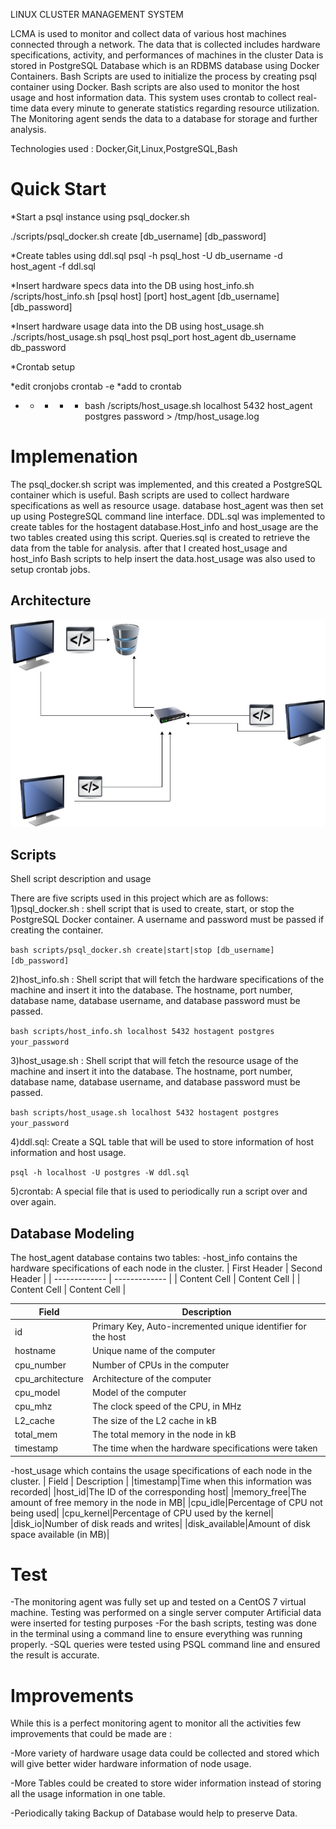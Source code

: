 LINUX CLUSTER MANAGEMENT SYSTEM

LCMA is used to monitor and collect data of various host machines connected through a network. The data that is collected includes hardware specifications, activity, and performances of machines in the cluster
Data is stored in PostgreSQL Database which is an RDBMS database using Docker Containers.
Bash Scripts are used to initialize the process by creating psql container using Docker.
Bash scripts are also used to monitor the host usage and host information data. This system uses crontab to collect real-time data every minute to generate statistics regarding resource utilization.
The Monitoring agent sends the data to a database for storage and further analysis.

Technologies used : Docker,Git,Linux,PostgreSQL,Bash

# Quick Start
*Start a psql instance using psql_docker.sh

./scripts/psql_docker.sh create [db_username] [db_password]

*Create tables using ddl.sql
psql -h psql_host -U db_username -d host_agent -f ddl.sql

*Insert hardware specs data into the DB using host_info.sh
/scripts/host_info.sh [psql host] [port] host_agent [db_username] [db_password]

*Insert hardware usage data into the DB using host_usage.sh
./scripts/host_usage.sh psql_host psql_port host_agent db_username db_password

*Crontab setup

*edit cronjobs
crontab -e
*add to crontab
* * * * * bash <your path>/scripts/host_usage.sh localhost 5432 host_agent postgres password > /tmp/host_usage.log

# Implemenation
The psql_docker.sh script was implemented, and this created a PostgreSQL container which is useful.
Bash scripts are used to collect hardware specifications as well as resource usage.
database host_agent was then set up using PostegreSQL command line interface.
DDL.sql was implemented to create tables for the hostagent database.Host_info and host_usage are the two tables created using this script.
Queries.sql is created to retrieve the data from the table for analysis.
after that I created host_usage and host_info Bash scripts to help insert the data.host_usage was also used to setup crontab jobs.

## Architecture

![architecture](./assets/architecture.jpg)

## Scripts
Shell script description and usage

There are five scripts used in this project which are as follows:
1)psql_docker.sh : shell script that is used to create, start, or stop the PostgreSQL Docker container. A username and password must be passed if creating the container.

````bash scripts/psql_docker.sh create|start|stop [db_username] [db_password]````

2)host_info.sh : Shell script that will fetch the hardware specifications of the machine and insert it into the database. The hostname, port number, database name, database username, and database password must be passed.

````bash scripts/host_info.sh localhost 5432 hostagent postgres your_password````

3)host_usage.sh : Shell script that will fetch the resource usage of the machine and insert it into the database. The hostname, port number, database name, database username, and database password must be passed.

````bash scripts/host_usage.sh localhost 5432 hostagent postgres your_password````

4)ddl.sql: Create a SQL table that will be used to store information of host information and host usage.

````psql -h localhost -U postgres -W ddl.sql````

5)crontab: A special file that is used to periodically run a script over and over again.

## Database Modeling
The host_agent database contains two tables:
-host_info contains the hardware specifications of each node in the cluster.
| First Header  | Second Header |
| ------------- | ------------- |
| Content Cell  | Content Cell  |
| Content Cell  | Content Cell  |


| Field     |  Description |
| ------------- | ------------- |
|id |Primary Key, Auto-incremented unique identifier for the host |
|hostname|Unique name of the computer|
|cpu_number|Number of CPUs in the computer|
|cpu_architecture|Architecture of the computer|
|cpu_model|Model of the computer|
|cpu_mhz|The clock speed of the CPU, in MHz|
|L2_cache|The size of the L2 cache in kB|
|total_mem|The total memory in the node in kB|
|timestamp|The time when the hardware specifications were taken|

-host_usage which contains the usage specifications of each node in the cluster.
| Field        |   Description   |
|timestamp|Time when this information was recorded|
|host_id|The ID of the corresponding host|
|memory_free|The amount of free memory in the node in MB|
|cpu_idle|Percentage of CPU not being used|
|cpu_kernel|Percentage of CPU used by the kernel|
|disk_io|Number of disk reads and writes|
|disk_available|Amount of disk space available (in MB)|

# Test

-The monitoring agent was fully set up and tested on a CentOS 7 virtual machine. Testing was performed on a single server computer
Artificial data were inserted for testing purposes
-For the bash scripts, testing was done in the terminal using a command line to ensure everything was running properly.
-SQL queries were tested using PSQL command line and ensured the result is accurate.


# Improvements

While this is a perfect monitoring agent to monitor all the activities few improvements that could be made are :

-More variety of hardware usage data could be collected and stored which will give better wider hardware information of node usage.

-More Tables could be created to store wider information instead of storing all the usage information in one table.

-Periodically taking Backup of Database would help to preserve Data.

